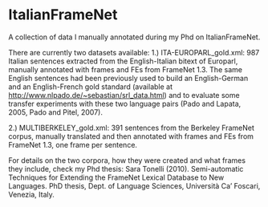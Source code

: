 # ItalianFrameNet
A collection of data I manually annotated during my Phd on ItalianFrameNet.

There are currently two datasets available:
1.) ITA-EUROPARL_gold.xml: 987 Italian sentences extracted from the English-Italian bitext of Europarl, manually annotated with frames and FEs from FrameNet 1.3. The same English sentences had been previously used to build an English-German and an English-French gold standard (available at http://www.nlpado.de/~sebastian/srl_data.html) and to evaluate some transfer experiments with these two language pairs (Pado and Lapata, 2005, Pado and Pitel, 2007). 

2.) MULTIBERKELEY_gold.xml: 391 sentences from the Berkeley FrameNet corpus, manually translated and then annotated with frames and FEs from FrameNet 1.3, one frame per sentence.

For details on the two corpora, how they were created and what frames they include, check my Phd thesis:
Sara Tonelli (2010). Semi-automatic Techniques for Extending the FrameNet Lexical Database to New Languages. PhD thesis, Dept. of Language Sciences, Università Ca’ Foscari, Venezia, Italy.
